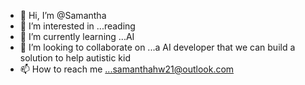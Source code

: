 - 👋 Hi, I’m @Samantha
- 👀 I’m interested in ...reading
- 🌱 I’m currently learning ...AI
- 💞️ I’m looking to collaborate on ...a AI developer that we can build a solution to help autistic kid
- 📫 How to reach me ...samanthahw21@outlook.com

<!---
samanthahw21/samanthahw21 is a ✨ special ✨ repository because its `README.md` (this file) appears on your GitHub profile.
You can click the Preview link to take a look at your changes.
--->

